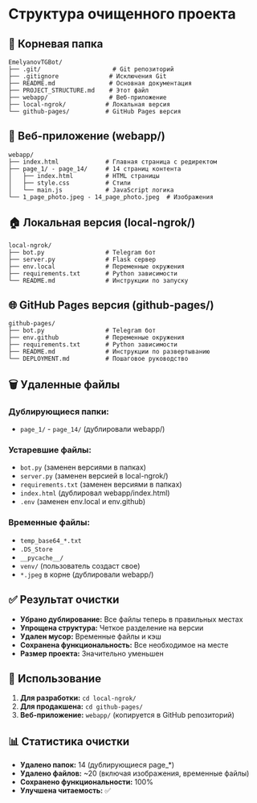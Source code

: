 # Структура очищенного проекта

## 📁 Корневая папка
```
EmelyanovTGBot/
├── .git/                    # Git репозиторий
├── .gitignore              # Исключения Git
├── README.md               # Основная документация
├── PROJECT_STRUCTURE.md    # Этот файл
├── webapp/                 # Веб-приложение
├── local-ngrok/           # Локальная версия
└── github-pages/          # GitHub Pages версия
```

## 📱 Веб-приложение (webapp/)
```
webapp/
├── index.html             # Главная страница с редиректом
├── page_1/ - page_14/     # 14 страниц контента
│   ├── index.html         # HTML страницы
│   ├── style.css          # Стили
│   └── main.js            # JavaScript логика
└── 1_page_photo.jpeg - 14_page_photo.jpeg  # Изображения
```

## 🏠 Локальная версия (local-ngrok/)
```
local-ngrok/
├── bot.py                 # Telegram бот
├── server.py              # Flask сервер
├── env.local              # Переменные окружения
├── requirements.txt       # Python зависимости
└── README.md              # Инструкции по запуску
```

## 🌐 GitHub Pages версия (github-pages/)
```
github-pages/
├── bot.py                 # Telegram бот
├── env.github             # Переменные окружения
├── requirements.txt       # Python зависимости
├── README.md              # Инструкции по развертыванию
└── DEPLOYMENT.md          # Пошаговое руководство
```

## 🗑️ Удаленные файлы

### Дублирующиеся папки:
- `page_1/` - `page_14/` (дублировали webapp/)

### Устаревшие файлы:
- `bot.py` (заменен версиями в папках)
- `server.py` (заменен версией в local-ngrok/)
- `requirements.txt` (заменен версиями в папках)
- `index.html` (дублировал webapp/index.html)
- `.env` (заменен env.local и env.github)

### Временные файлы:
- `temp_base64_*.txt`
- `.DS_Store`
- `__pycache__/`
- `venv/` (пользователь создаст свое)
- `*.jpeg` в корне (дублировали webapp/)

## ✅ Результат очистки

- **Убрано дублирование:** Все файлы теперь в правильных местах
- **Упрощена структура:** Четкое разделение на версии
- **Удален мусор:** Временные файлы и кэш
- **Сохранена функциональность:** Все необходимое на месте
- **Размер проекта:** Значительно уменьшен

## 🚀 Использование

1. **Для разработки:** `cd local-ngrok/`
2. **Для продакшена:** `cd github-pages/`
3. **Веб-приложение:** `webapp/` (копируется в GitHub репозиторий)

## 📊 Статистика очистки

- **Удалено папок:** 14 (дублирующиеся page_*)
- **Удалено файлов:** ~20 (включая изображения, временные файлы)
- **Сохранено функциональности:** 100%
- **Улучшена читаемость:** ✅ 